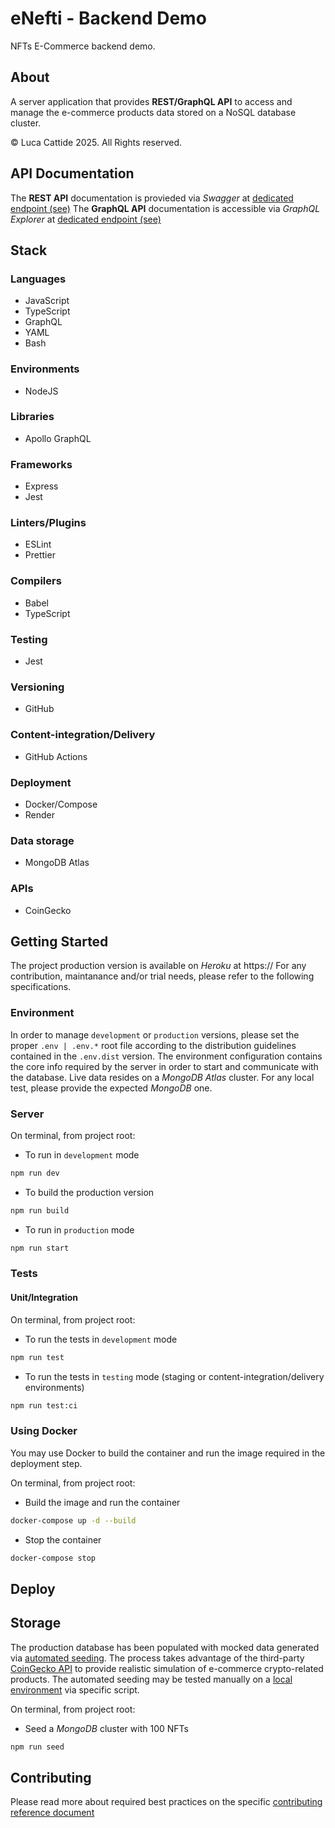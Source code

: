 # eNefti - Backend Demo

NFTs E-Commerce backend demo.

## About

A server application that provides **REST/GraphQL API** to access and manage the e-commerce products data stored on a NoSQL database cluster.

© Luca Cattide 2025. All Rights reserved.

## API Documentation

The **REST API** documentation is provieded via _Swagger_ at [dedicated endpoint (see)](https://enefti-sha256.onrender.com/docs/rest)
The **GraphQL API** documentation is accessible via _GraphQL Explorer_ at [dedicated endpoint (see)](https://enefti-sha256.onrender.com/graphql)

## Stack

### Languages

- JavaScript
- TypeScript
- GraphQL
- YAML
- Bash

### Environments

- NodeJS

### Libraries

- Apollo GraphQL

### Frameworks

- Express
- Jest

### Linters/Plugins

- ESLint
- Prettier

### Compilers

- Babel
- TypeScript

### Testing

- Jest

### Versioning

- GitHub

### Content-integration/Delivery

- GitHub Actions

### Deployment

- Docker/Compose
- Render

### Data storage

- MongoDB Atlas

### APIs

- CoinGecko

## Getting Started

The project production version is available on _Heroku_ at https://
For any contribution, maintanance and/or trial needs, please refer to the following specifications.

### Environment

In order to manage `development` or `production` versions, please set the proper `.env | .env.*` root file according to the distribution guidelines contained in the `.env.dist` version.
The environment configuration contains the core info required by the server in order to start and communicate with the database. Live data resides on a _MongoDB Atlas_ cluster. For any local test, please provide the expected _MongoDB_ one.

### Server

On terminal, from project root:

- To run in `development` mode

```bash
npm run dev
```

- To build the production version

```bash
npm run build
```

- To run in `production` mode

```bash
npm run start
```

### Tests

#### Unit/Integration

On terminal, from project root:

- To run the tests in `development` mode

```bash
npm run test
```

- To run the tests in `testing` mode (staging or content-integration/delivery environments)

```bash
npm run test:ci
```

### Using Docker

You may use Docker to build the container and run the image required in the deployment step.

On terminal, from project root:

- Build the image and run the container

```bash
docker-compose up -d --build
```

- Stop the container

```bash
docker-compose stop
```

## Deploy



## Storage

The production database has been populated with mocked data generated via [automated seeding](./src/seed.ts). The process takes advantage of the third-party [CoinGecko API](https://www.coingecko.com/en/api) to provide realistic simulation of e-commerce crypto-related products.
The automated seeding may be tested manually on a [local environment](#environment) via specific script.

On terminal, from project root:

- Seed a _MongoDB_ cluster with 100 NFTs

```bash
npm run seed
```

## Contributing

Please read more about required best practices on the specific [contributing reference document](../.github/CONTRIBUTING.md)
